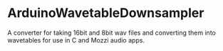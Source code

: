 # ArduinoWavetableDownsampler
A converter for taking 16bit and 8bit wav files and converting them into wavetables for use in C and Mozzi audio apps.
